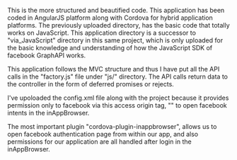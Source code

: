 This is the more structured and beautified code.
This application has been coded in AngularJS platform along with Cordova for hybrid application platforms. The previously uploaded directory,
has the basic code that totally works on JavaScript. This application directory is a successor to  "via_JavaScript" directory in this same project,
which is only uploaded for the basic knowledge and understanding of how the JavaScript SDK of facebook GraphAPI works.

This application follows the MVC structure and thus I have put all the API calls in the "factory.js" file under "js/" directory.
The API calls return data to the controller in the form of deferred promises or rejects.

I've upoloaded the config.xml file along with the project because it provides permission only to facebook via this access origin tag, 
"<access origin="http://connect.facebook.net"/>" to open facebook intents in the inAppBrowser.

The most important plugin "cordova-plugin-inappbrowser", allows us to open facebook authentication page from within our app, and also permissions for our application are all handled after login in the inAppBrowser.
